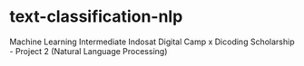 # text-classification-nlp
Machine Learning Intermediate Indosat Digital Camp x Dicoding Scholarship - Project 2 (Natural Language Processing)
